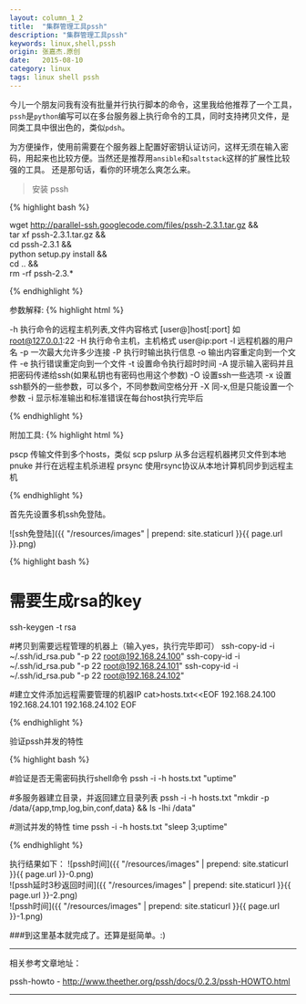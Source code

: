 ```yaml
---
layout: column_1_2
title:  "集群管理工具pssh"
description: "集群管理工具pssh"
keywords: linux,shell,pssh
origin: 张嘉杰.原创
date:   2015-08-10
category: linux
tags: linux shell pssh
---
```

今儿一个朋友问我有没有批量并行执行脚本的命令，这里我给他推荐了一个工具，`pssh`是`python`编写可以在多台服务器上执行命令的工具，同时支持拷贝文件，是同类工具中很出色的，类似`pdsh`。
<!--more-->
为方便操作，使用前需要在个服务器上配置好密钥认证访问，这样无须在输入密码，用起来也比较方便。当然还是推荐用`ansible`和`saltstack`这样的扩展性比较强的工具。
还是那句话，看你的环境怎么爽怎么来。

> 安装 pssh

{% highlight bash %}

wget http://parallel-ssh.googlecode.com/files/pssh-2.3.1.tar.gz && \
tar xf pssh-2.3.1.tar.gz && \
cd pssh-2.3.1 && \
python setup.py install && \
cd .. && \
rm -rf pssh-2.3.*

{% endhighlight %}

参数解释:
{% highlight html %}

-h 执行命令的远程主机列表,文件内容格式 [user@]host[:port] 如 root@127.0.0.1:22
-H 执行命令主机，主机格式 user@ip:port
-l 远程机器的用户名
-p 一次最大允许多少连接
-P 执行时输出执行信息
-o 输出内容重定向到一个文件
-e 执行错误重定向到一个文件
-t 设置命令执行超时时间
-A 提示输入密码并且把密码传递给ssh(如果私钥也有密码也用这个参数)
-O 设置ssh一些选项
-x 设置ssh额外的一些参数，可以多个，不同参数间空格分开
-X 同-x,但是只能设置一个参数
-i 显示标准输出和标准错误在每台host执行完毕后

{% endhighlight %}

附加工具:
{% highlight html %}

pscp 传输文件到多个hosts，类似 scp
pslurp 从多台远程机器拷贝文件到本地
pnuke 并行在远程主机杀进程
prsync 使用rsync协议从本地计算机同步到远程主机

{% endhighlight %}

首先先设置多机ssh免登陆。

![ssh免登陆]({{ "/resources/images" | prepend: site.staticurl }}{{ page.url }}.png)  

{% highlight bash %}

# 需要生成rsa的key
ssh-keygen -t rsa

#拷贝到需要远程管理的机器上（输入yes，执行完毕即可）
ssh-copy-id -i ~/.ssh/id_rsa.pub "-p 22 root@192.168.24.100"
ssh-copy-id -i ~/.ssh/id_rsa.pub "-p 22 root@192.168.24.101"
ssh-copy-id -i ~/.ssh/id_rsa.pub "-p 22 root@192.168.24.102"

#建立文件添加远程需要管理的机器IP
cat>hosts.txt<<EOF 
192.168.24.100
192.168.24.101
192.168.24.102
EOF

{% endhighlight %}

验证pssh并发的特性

{% highlight bash %}

#验证是否无需密码执行shell命令
pssh -i -h hosts.txt "uptime"

#多服务器建立目录，并返回建立目录列表
pssh -i -h hosts.txt "mkdir -p /data/{app,tmp,log,bin,conf,data} && ls -lhi /data"

#测试并发的特性
time pssh -i -h hosts.txt "sleep 3;uptime"

{% endhighlight %}

执行结果如下：
![pssh时间]({{ "/resources/images" | prepend: site.staticurl }}{{ page.url }}-0.png)  
![pssh延时3秒返回时间]({{ "/resources/images" | prepend: site.staticurl }}{{ page.url }}-2.png)  
![pssh时间]({{ "/resources/images" | prepend: site.staticurl }}{{ page.url }}-1.png)  

###到这里基本就完成了。还算是挺简单。:)

-----------------------

相关参考文章地址：

pssh-howto - <http://www.theether.org/pssh/docs/0.2.3/pssh-HOWTO.html>

-----------------------
